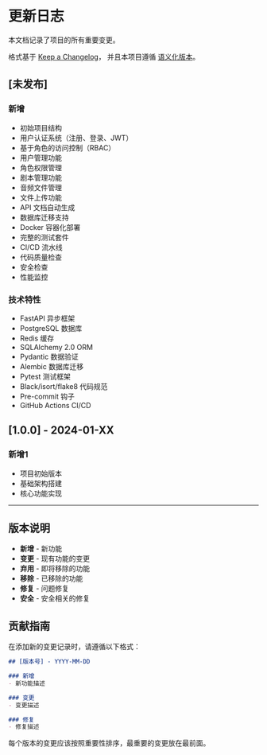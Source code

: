 # 更新日志

本文档记录了项目的所有重要变更。

格式基于 [Keep a Changelog](https://keepachangelog.com/zh-CN/1.0.0/)，
并且本项目遵循 [语义化版本](https://semver.org/lang/zh-CN/)。

## [未发布]

### 新增

- 初始项目结构
- 用户认证系统（注册、登录、JWT）
- 基于角色的访问控制（RBAC）
- 用户管理功能
- 角色权限管理
- 剧本管理功能
- 音频文件管理
- 文件上传功能
- API 文档自动生成
- 数据库迁移支持
- Docker 容器化部署
- 完整的测试套件
- CI/CD 流水线
- 代码质量检查
- 安全检查
- 性能监控

### 技术特性

- FastAPI 异步框架
- PostgreSQL 数据库
- Redis 缓存
- SQLAlchemy 2.0 ORM
- Pydantic 数据验证
- Alembic 数据库迁移
- Pytest 测试框架
- Black/isort/flake8 代码规范
- Pre-commit 钩子
- GitHub Actions CI/CD

## [1.0.0] - 2024-01-XX

### 新增1

- 项目初始版本
- 基础架构搭建
- 核心功能实现

---

## 版本说明

- **新增** - 新功能
- **变更** - 现有功能的变更
- **弃用** - 即将移除的功能
- **移除** - 已移除的功能
- **修复** - 问题修复
- **安全** - 安全相关的修复

## 贡献指南

在添加新的变更记录时，请遵循以下格式：

```markdown
## [版本号] - YYYY-MM-DD

### 新增
- 新功能描述

### 变更
- 变更描述

### 修复
- 修复描述
```

每个版本的变更应该按照重要性排序，最重要的变更放在最前面。
